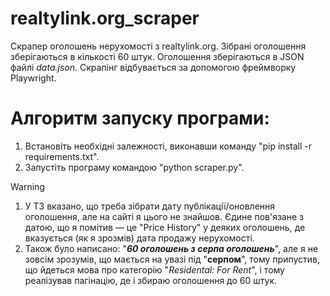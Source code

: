 # realtylink.org_scraper
Скрапер оголошень нерухомості з realtylink.org. Зібрані оголошення зберігаються в кількості 60 штук. Оголошення зберігаються в JSON файлі _data.json_. 
Скрапінг відбувається за допомогою фреймворку Playwright.  


    
# Алгоритм запуску програми:
1. Встановіть необхідні залежності, виконавши команду "pip install -r requirements.txt".
2. Запустіть програму командою "python scraper.py".








      
> [!WARNING]
>1. У ТЗ вказано, що треба зібрати дату публікації/оновлення оголошення, але на сайті я цього не знайшов. Єдине пов'язане з датою, що я помітив — це "Price History" у деяких оголошень, де вказується (як я зрозмів) дата продажу нерухомості.
>2. Також було написано: "***60 оголошень з серпа оголошень***", але я не зовсім зрозумів, що мається на увазі під "**серпом**", тому припустив, що йдеться мова про категорію "_Residental: For Rent_", і тому реалізував пагінацію, де і збираю оголошення до 60 штук.
